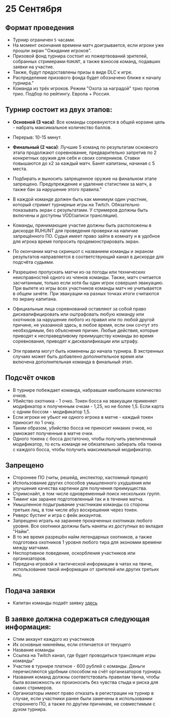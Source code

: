 # 25 Сентября

## Формат проведения

- Турнир ограничен `5` часами.
- На момент окончания времени матч доигрывается, если игроки уже прошли экран "Ожидание игроков".
- Призовой фонд турнира состоит из пожертвований зрителей, собранных стримерами `RUHUNT`, а также взносов команд, подавших заявки на участие.
- Также, будут предоставлены призы в виде DLC к игре.
- Распределение призового фонда будет обозначено ближе к началу турнира."
- Команда из трёх игроков. Режим "Охота за наградой" трио против трио. Подбор по рейтингу. Европа + Россия.

## Турнир состоит из двух этапов:

- **Основной (3 часа)**: Все команды соревнуются в общей корзине цель - набрать максимальное количество баллов.

- Перерыв: 10-15 минут.

- **Финальный (2 часа)**: Лучшие 5 команд по результатам основного этапа продолжают соревнование, предварительно запретив по 2 конкретных оружия для себя и своих соперников. Ставки повышаются до x2 за каждый матч. Банят капитаны, начиная с 5 места.

- Подбирать и выносить запрещенное оружие на финальном этапе запрещено. Предупреждение и удаление статистики за матч, а также бан за нарушение этого правила."
- В каждой команде должен быть как минимум один участник, который стримит турнирные игры на Twitch. Обязательно показывать экран с результатами. У стримеров должны быть включены и доступны VOD(записи трансляции).

- Команды, принимающие участие должны быть расположены в дискорде RUHUNT для проведения проверки на наличие запрещённого ПО. Судья имеет право зайти в комнату и в удобное для игрока время попросить продемонстрировать экран.
- По окончании матча скриншот с названием команды и экраном результатов направляется в соответствующий канал в дискорде для подсчёта судьями.
- Разрешено пропускать матчи из-за погоды или технических неисправностей одного из членов команды. Также, матч считается засчитанным, только если хотя бы один игрок совершил эвакуацию. При вылете из игры всех участников команды матч не учитывается в общем зачёте. При эвакуации на разных точках итоги считаются по экрану капитана.
- Официальные лица соревнований оставляют за собой право дисквалифицировать или оштрафовать любую команду или охотников за нарушение любого из правил или по любой другой причине, не указанной здесь, в любое время, если они сочтут это необходимым, без объяснения причин. Любые действия, которые приводят к несправедливому преимуществу команды во время соревнования, приводят к дисквалификации или штрафу.
- Эти правила могут быть изменены до начала турнира. В экстренных случаях может быть добавлено дополнительное время или включена дополнительная команда в финальный этап.

## Подсчёт очков

- В турнире побеждает команда, набравшая наибольшее количество очков.
- Убийство охотника - 1 очко. Токен босса на эвакуации применяет модификатор к полученным очкам - 1,25, но не более 1,5. Если карта с одним боссом - модификатор 1,5.
- Если игроки не убьют ни одного игрока в матче - каждый токен приносит по 1 очку.
- Таким образом, убийство босса не приносит никаких очков, но умножает полученные в матче очки.
- Одного токена с босса достаточно, чтобы получить увеличенный модификатор, то есть команде не обязательно забирать оба токена с каждого босса, чтобы получить максимальный модификатор.

## Запрещено

- Стороннее ПО (читы, решейд, инспектор, кастомный прицел)
- Использование других способов умышленного ухудшения или улучшения качества картинки для получения преимущества.
- Стримснайп, в том числе одновременный поиск нескольких групп.
- Тиминг как заранее подготовленный так и в течение матча.
- Умышленное подыгрывание участникам команды со стороны третьих лиц, в том числе абуз воскрешения через токен.
- Реверс бустинг и игра с фейк аккаунтов.
- Запрещено играть на зараннее прокаченных охотниках любого уровня. Все охотники должны быть наняты из доступных во вкладке "Найм".
- В то же время разрешён найм легендарных охотников, а также подготовка охотников 1 уровня любого тира для экономии времени между матчами.
- Неспортивное поведение, оскорбления участников или организаторов.
- Передача игровой и тактической информации в чатах на твиче, использование такой информации от зрителей или других третьих лиц.

## Подача заявки

- Капитан команды подаёт заявку [здесь](https://docs.google.com/forms/d/1VWKnxc4JgqKg4XtLc4IwMkKLucEdl5ZMZSLqQGfS80g/edit?usp=sharing 'здесь')

## В заявке должна содержаться следующая информация:

- Стим аккаунт каждого из участников
- Их основные никнеймы, если отличается от текущего
- Название команды
- Ссылка на Twitch канал, где будет проводиться трансляция игры команды"
- Участие в турнире платное - 600 рублей с команды. Деньги перечисляются удобным способом на счёт организаторов турнира.
- Названия команд должны соответствовать правилам твича, чтобы была возможность их произносить без чувства стыда и риска для самих стримеров.
- Организаторы имеют право отказать в регистрации на турнир в случае, если участники ранее были замечены в использовании стороннего ПО, а также по другим причинам, не совместимым с духом турнира.
